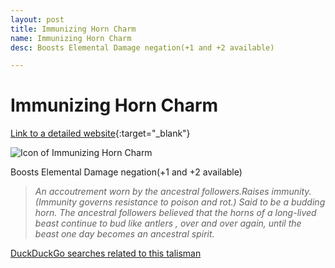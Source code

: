 ```yaml
---
layout: post
title: Immunizing Horn Charm
name: Immunizing Horn Charm
desc: Boosts Elemental Damage negation(+1 and +2 available)

---
```

# Immunizing Horn Charm
[Link to a detailed website](https://eldenring.wiki.fextralife.com/Immunizing+Horn+Charm){:target="_blank"}

![Icon of Immunizing Horn Charm](https://eldenring.wiki.fextralife.com/file/Elden-Ring/immunizing_horn_charm_talisman_elden_ring_wiki_guide_200px.png)

Boosts Elemental Damage negation(+1 and +2 available)

>*An accoutrement worn by the ancestral followers.Raises immunity.(Immunity governs resistance to poison and rot.) Said to be a budding horn. The ancestral followers believed that the horns of a long-lived beast continue to bud like antlers , over and over again, until the beast one day becomes an ancestral spirit.*

[DuckDuckGo searches related to this talisman]({{site.baseurl}}/searches/ImmunizingHornCharm)


